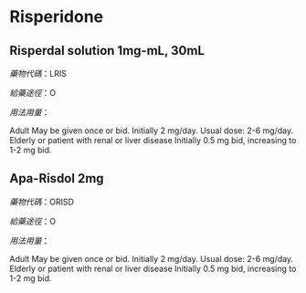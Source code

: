 # Risperidone

## Risperdal solution 1mg-mL, 30mL

*藥物代碼*：LRIS

*給藥途徑*：O

*用法用量*：

Adult May be given once or bid. Initially 2 mg/day. Usual dose: 2-6 mg/day. Elderly or patient with renal or liver disease Initially 0.5 mg bid, increasing to 1-2 mg bid.

## Apa-Risdol 2mg

*藥物代碼*：ORISD

*給藥途徑*：O

*用法用量*：

Adult May be given once or bid. Initially 2 mg/day. Usual dose: 2-6 mg/day. Elderly or patient with renal or liver disease Initially 0.5 mg bid, increasing to 1-2 mg bid.

